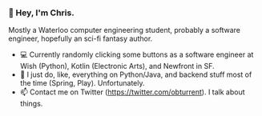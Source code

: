 ### 🐒 Hey, I'm Chris.

<!--
**t-chris/t-chris** is a ✨ _special_ ✨ repository because its `README.md` (this file) appears on your GitHub profile.
-->

Mostly a Waterloo computer engineering student, probably a software engineer, hopefully an sci-fi fantasy author.

- 💻 Currently randomly clicking some buttons as a software engineer at Wish (Python), Kotlin (Electronic Arts), and Newfront in SF.
- 🔧 I just do, like, everything on Python/Java, and backend stuff most of the time (Spring, Play). Unfortunately. 
- 📫 Contact me on Twitter (https://twitter.com/obturrent). I talk about things.


